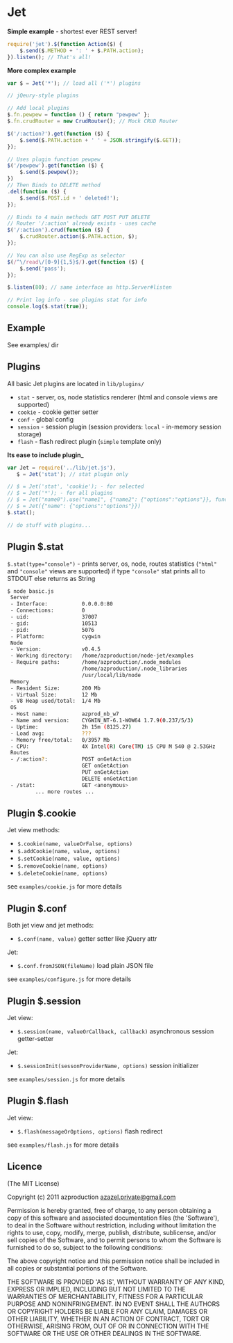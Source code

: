 Jet
===

__Simple example__ - shortest ever REST server!

```javascript
require('jet').$(function Action($) {
    $.send($.METHOD + ': ' + $.PATH.action);
}).listen(); // That's all!
```

__More complex example__

```javascript
var $ = Jet('*'); // load all ('*') plugins

// jQeury-style plugins

// Add local plugins
$.fn.pewpew = function () { return "pewpew" };
$.fn.crudRouter = new CrudRouter(); // Mock CRUD Router

$('/:action?').get(function ($) {
    $.send($.PATH.action + ' ' + JSON.stringify($.GET));
});

// Uses plugin function pewpew
$('/pewpew').get(function ($) {
    $.send($.pewpew());
})
// Then Binds to DELETE method
.del(function ($) {
    $.send($.POST.id + ' deleted!');
});

// Binds to 4 main methods GET POST PUT DELETE
// Router '/:action' already exists - uses cache
$('/:action').crud(function ($) {
    $.crudRouter.action($.PATH.action, $);
});

// You can also use RegExp as selector
$(/^\/read\/[0-9]{1,5}$/).get(function ($) {
    $.send('pass');
});

$.listen(80); // same interface as http.Server#listen

// Print log info - see plugins stat for info
console.log($.stat(true));
```

Example
-------

See examples/ dir

Plugins
-------

All basic Jet plugins are located in `lib/plugins/`

 * `stat` - server, os, node statistics renderer (html and console views are supported)
 * `cookie` - cookie getter setter
 * `conf` - global config
 * `session` - session plugin (session providers: `local` - in-memory session storage)
 * `flash` - flash redirect plugin (`simple` template only)

__Its ease to include plugin___


```javascript
var Jet = require('../lib/jet.js'),
   $ = Jet('stat'); // stat plugin only

// $ = Jet('stat', 'cookie'); - for selected
// $ = Jet('*'); - for all plugins
// $ = Jet("name0").use("name1", {"name2": {"options":"options"}}, function name3(){ ... }, ...rest)
// $ = Jet({"name": {"options":"options"}})
$.stat();

// do stuff with plugins...
```

Plugin $.stat
-------------

`$.stat(type="console")` - prints server, os, node, routes statistics (`"html"` and `"console"` views are supported)
if type `"console"` stat prints all to STDOUT else returns as String

```bash
$ node basic.js
 Server
 - Interface:           0.0.0.0:80
 - Connections:         0
 - uid:                 37007
 - gid:                 10513
 - pid:                 5076
 - Platform:            cygwin
 Node
 - Version:             v0.4.5
 - Working directory:   /home/azproduction/node-jet/examples
 - Require paths:       /home/azproduction/.node_modules
                        /home/azproduction/.node_libraries
                        /usr/local/lib/node
 Memory
 - Resident Size:       200 Mb
 - Virtual Size:        12 Mb
 - V8 Heap used/total:  1/4 Mb
 OS
 - Host name:           azprod_nb_w7
 - Name and version:    CYGWIN_NT-6.1-WOW64 1.7.9(0.237/5/3)
 - Uptime:              2h 15m (8125.27)
 - Load avg:            ???
 - Memory free/total:   0/3957 Mb
 - CPU:                 4X Intel(R) Core(TM) i5 CPU M 540 @ 2.53GHz
 Routes
 - /:action?:           POST onGetAction
                        GET onGetAction
                        PUT onGetAction
                        DELETE onGetAction
 - /stat:               GET <anonymous>
         ... more routes ...
```

Plugin $.cookie
---------------

Jet view methods:

 - `$.cookie(name, valueOrFalse, options)`
 - `$.addCookie(name, value, options)`
 - `$.setCookie(name, value, options)`
 - `$.removeCookie(name, options)`
 - `$.deleteCookie(name, options)`

see `examples/cookie.js` for more details

Plugin $.conf
-------------

Both jet view and jet methods:

 - `$.conf(name, value)` getter setter like jQuery attr

Jet:

 - `$.conf.fromJSON(fileName)` load plain JSON file

see `examples/configure.js` for more details

Plugin $.session
----------------

Jet view:

 - `$.session(name, valueOrCallback, callback)` asynchronous session getter-setter

Jet:

 - `$.sessionInit(sessonProviderName, options)` session initializer

see `examples/session.js` for more details

Plugin $.flash
--------------

Jet view:

 - `$.flash(messageOrOptions, options)` flash redirect

see `examples/flash.js` for more details

Licence
-------

(The MIT License)

Copyright (c) 2011 azproduction <azazel.private@gmail.com>

Permission is hereby granted, free of charge, to any person obtaining a copy of this software and associated documentation files (the 'Software'), to deal in the Software without restriction, including without limitation the rights to use, copy, modify, merge, publish, distribute, sublicense, and/or sell copies of the Software, and to permit persons to whom the Software is furnished to do so, subject to the following conditions:

The above copyright notice and this permission notice shall be included in all copies or substantial portions of the Software.

THE SOFTWARE IS PROVIDED 'AS IS', WITHOUT WARRANTY OF ANY KIND, EXPRESS OR IMPLIED, INCLUDING BUT NOT LIMITED TO THE WARRANTIES OF MERCHANTABILITY, FITNESS FOR A PARTICULAR PURPOSE AND NONINFRINGEMENT. IN NO EVENT SHALL THE AUTHORS OR COPYRIGHT HOLDERS BE LIABLE FOR ANY CLAIM, DAMAGES OR OTHER LIABILITY, WHETHER IN AN ACTION OF CONTRACT, TORT OR OTHERWISE, ARISING FROM, OUT OF OR IN CONNECTION WITH THE SOFTWARE OR THE USE OR OTHER DEALINGS IN THE SOFTWARE.